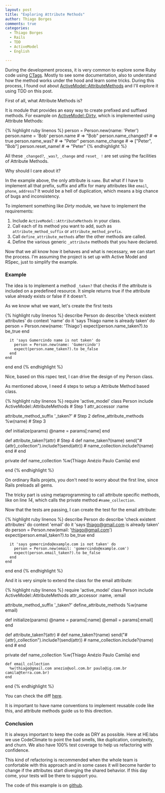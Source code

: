 ```yaml
---
layout: post
title: "Exploring Attribute Methods"
author: Thiago Borges
comments: true
categories:
  - Thiago Borges
  - Rails
  - TDD
  - ActiveModel
  - English

---
```


During the development process, it is very common to
explore some Ruby code using [CTags][ctags].
Mostly to see some documentation, also to understand how
the method works under the hood and learn some tricks.
During this process, I found out about
[ActiveModel::AttributeMethods][attr-methods]
and I'll explore it using TDD on this post.

<!--more-->

First of all, what Attribute Methods is?

It is module that provides an easy way to create
prefixed and suffixed methods. For example on
[ActiveModel::Dirty][dirty],
which is implemented using Attribute Methods:

{% highlight ruby linenos %}
person = Person.new(name: 'Peter')
person.name = 'Bob'
person.name          # => "Bob"
person.name_changed? # => true
person.name_was?     # => "Peter"
person.name_change   # => ["Peter", "Bob"]
person.reset_name!   # => "Peter"
{% endhighlight %}

All these `_changed?`, `_was?`, `_change` and
`reset_ !` are set using the facilities of Attribute
Methods.

Why should I care about it?

In the example above, the only attribute is `name`.
But what if I have to implement all that prefix,
suffix and affix for many attributes like `email`,
`phone`, `address`? It would be a hell of duplication,
which means a big chance of bugs and inconsistency.


To implement something like *Dirty* module, we have to
implement the requirements:

1. Include `ActiveModel::AttributeMethods` in your class.
2. Call each of its method you want to add, such as `attribute_method_suffix` or `attribute_method_prefix`.
3. Call `define_attribute_methods` after the other methods are called.
4. Define the various generic `_attribute` methods that you have declared.

Now that we all know how it behaves and what is necessary, we can start the process.
I'm assuming the project is set up with Active Model and RSpec, just to simplify the example.

### Example
The idea is to implement a method `_taken?` that checks if the attribute
is included on a predefined resource. It simple returns true if the
attribute value already exists or false if it doesn't.

As we know what we want, let's create the first tests

{% highlight ruby linenos %}
describe Person do
  describe 'check existent attributes' do
    context 'name' do
      it 'says Thiago name is already taken' do
        person = Person.new(name: 'Thiago')
        expect(person.name_taken?).to be_true
      end

      it 'says Gumercindo name is not taken' do
        person = Person.new(name: 'Gumercindo')
        expect(person.name_taken?).to be_false
      end
    end
  end
end
{% endhighlight %}

Nice, based on this rspec test, I can drive the design of my Person
class.

As mentioned above, I need 4 steps to setup a Attribute Method based
class.

{% highlight ruby linenos %}
require 'active_model'
class Person
  include ActiveModel::AttributeMethods  # Step 1
  attr_accessor :name

  attribute_method_suffix '_taken?'      # Step 2
  define_attribute_methods %w(name)      # Step 3

   def initialize(params)
     @name = params[:name]
   end

  def attribute_taken?(attr)             # Step 4     def name_taken?(name)
    send("#{attr}_collection").include?(send(attr)) #   name_collection.include?(name)
  end                                               # end

  private
    def name_collection
      %w(Thiago Anézio Paulo Camila)
    end

 end
{% endhighlight %}

On ordinary Rails projets, you don't need to worry about the first line,
since Rails preloads all gems.

The tricky part is using metaprogramming to call attribute specific
methods, like on line *14*, which calls the private method
`#name_collection`.

Now that the tests are passing, I can create the test for the email
attribute:

{% highlight ruby linenos %}
describe Person do
  describe 'check existent attributes' do
    context 'email' do
      it 'says thiago@gmail.com is already taken' do
        person = Person.new(email: 'thiago@gmail.com')
        expect(person.email_taken?).to be_true
      end

      it 'says gomercindo@example.com is not taken' do
        person = Person.new(email: 'gomercindo@example.com')
        expect(person.email_taken?).to be_false
      end
    end
  end
end
{% endhighlight %}

And it is very simple to extend the class for the email attribute:


{% highlight ruby linenos %}
require 'active_model'
class Person
  include ActiveModel::AttributeMethods
  attr_accessor :name, :email

  attribute_method_suffix '_taken?'
  define_attribute_methods %w(name email)

  def initialize(params)
    @name = params[:name]
    @email = params[:email]
  end

  def attribute_taken?(attr)                        # def name_taken?(name)
    send("#{attr}_collection").include?(send(attr)) #   name_collection.include?(name)
  end                                               # end

  private
    def name_collection
      %w(Thiago Anézio Paulo Camila)
    end

    def email_collection
      %w(thiago@gmail.com anezio@uol.com.br paulo@ig.com.br camila@terra.com.br)
    end
end
{% endhighlight %}

You can check the diff
[here](https://github.com/thiagogabriel/attribute-methods-example/commit/43ba895e8fda47b5c682de963a5e377beb3e04ad).

It is important to have name conventions to implement reusable code
like this, and attribute methods guide us to this direction.


### Conclusion

It is always important to keep the code as DRY as possible.
Here at HE:labs we use CodeClimate to point the bad smells, like
duplication, complexity, and churn. We also have 100% test coverage
to help us refactoring with confidence.

This kind of refactoring is recommended when the whole team
is confortable with this approach and in some cases it will become
harder to change if the attributes start diverging the shared
behavior. If this day come, your tests will be there to support
you.

The code of this example is on [github][gh-example].

[ctags]: http://ctags.sourceforge.net/
[attr-methods]: http://api.rubyonrails.org/classes/ActiveModel/AttributeMethods.html
[dirty]: http://api.rubyonrails.org/classes/ActiveModel/Dirty.html
[gh-example]: https://github.com/thiagogabriel/attribute-methods-example
